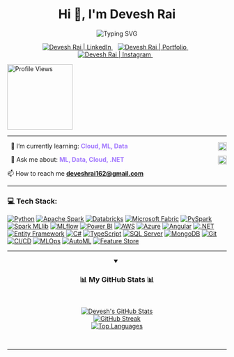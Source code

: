 <h1 align="center" class = "heading-element" dir = "auto">Hi 👋, I'm Devesh Rai</h1>

<p align="center"> <img src="https://readme-typing-svg.herokuapp.com?font=Poppins&weight=700&size=28&duration=3500&pause=1000&color=A177FE&center=true&vCenter=true&width=650&lines=%3C+Developing+ML+Pipelines+%2B%2F%3E;%3C+Learning+MLOps+%2B%2F%3E;%3C+Exploring+AutoML+%2B%2F%3E;%3C+Architecting+Cloud+%2B%2F%3E;%3C+Working+with+.NET+%2B%2F%3E;%3C+Scaling+with+PySpark+%2B%2F%3E" alt="Typing SVG" style="max-width: 100%;" /> </p>

<p align="center" dir="auto">
    <a href="https://www.linkedin.com/in/devesh-rai-544437230/" rel="nofollow">
      <img src="https://img.shields.io/badge/LinkedIn-0077B5?style=for-the-badge&logo=linkedin&logoColor=white" alt="Devesh Rai | LinkedIn" data-canonical-src="https://img.shields.io/badge/LinkedIn-%230077B5.svg?logo=linkedin&amp;logoColor=white" style="max-width: 100%;">
    </a>&nbsp;&nbsp;
    <a href="https://devesh-rai.vercel.app/" rel="nofollow">
      <img src="https://img.shields.io/badge/Portfolio-FF5722?style=for-the-badge&logo=vercel&logoColor=white" alt="Devesh Rai | Portfolio" data-canonical-src="https://img.shields.io/badge/Portfolio-%23FF5722.svg?logo=vercel&amp;logoColor=white" style="max-width: 100%;">
    </a>&nbsp;&nbsp;
    <a href="https://www.instagram.com/devesshhh7" rel="nofollow">
      <img src="https://img.shields.io/badge/Instagram-E4405F?style=for-the-badge&logo=instagram&logoColor=white" alt="Devesh Rai | Instagram" data-canonical-src="https://img.shields.io/badge/Instagram-%23E4405F.svg?logo=instagram&amp;logoColor=white" style="max-width: 100%;">
    </a>&nbsp;&nbsp;
</p>

<a href="https://github.com/devesshhh">
  <img src="https://komarev.com/ghpvc/?username=devesshhh&color=blue" width="150" alt="Profile Views">
</a>

---

<p style
="font-size: 14px;">
  🌱 I’m currently learning: <strong style="color:#A177FE;">Cloud, ML, Data</strong>
  <img src="https://media.tenor.com/images/041519499118425c6318b953417b271a/tenor.gif" height="20" align="right">
</p>

<p style="font-size: 14px;">
  💬 Ask me about: <strong style="color:#A177FE;">ML, Data, Cloud, .NET</strong>
  <img src="https://media.tenor.com/images/041519499118425c6318b953417b271a/tenor.gif" height="20" align="right">
</p>

<p dir="auto">📫 How to reach me <strong><a href="mailto:deveshrai162@gmail.com">deveshrai162@gmail.com</a></strong></p>

---

### 💻 Tech Stack:

[![Python](https://img.shields.io/badge/Python-3776AB?style=for-the-badge&logo=python&logoColor=white)](https://www.python.org/)
[![Apache Spark](https://img.shields.io/badge/Apache_Spark-E25A1C?style=for-the-badge&logo=apachespark&logoColor=white)](https://spark.apache.org/)
[![Databricks](https://img.shields.io/badge/Databricks-FF3621?style=for-the-badge&logo=databricks&logoColor=white)](https://databricks.com/)
[![Microsoft Fabric](https://img.shields.io/badge/Microsoft%20Fabric-0078D4?style=for-the-badge&logo=microsoft&logoColor=white)](https://learn.microsoft.com/en-us/fabric/)
[![PySpark](https://img.shields.io/badge/PySpark-E25A1C?style=for-the-badge&logo=apachespark&logoColor=white)](https://spark.apache.org/pyspark/)
[![Spark MLlib](https://img.shields.io/badge/Spark_MLlib-E25A1C?style=for-the-badge&logo=apachespark&logoColor=white)](https://spark.apache.org/mllib/)
[![MLflow](https://img.shields.io/badge/MLflow-0087BD?style=for-the-badge&logo=mlflow&logoColor=white)](https://mlflow.org/)
[![Power BI](https://img.shields.io/badge/Power_BI-F2C811?style=for-the-badge&logo=power-bi&logoColor=white)](https://powerbi.microsoft.com/)
[![AWS](https://img.shields.io/badge/AWS-232F3E?style=for-the-badge&logo=amazon-aws&logoColor=white)](https://aws.amazon.com/)
[![Azure](https://img.shields.io/badge/Azure-0078D4?style=for-the-badge&logo=microsoftazure&logoColor=white)](https://azure.microsoft.com/)
[![Angular](https://img.shields.io/badge/Angular-DD0031?style=for-the-badge&logo=angular&logoColor=white)](https://angular.io/)
[![.NET](https://img.shields.io/badge/.NET-512BD4?style=for-the-badge&logo=dotnet&logoColor=white)](https://dotnet.microsoft.com/)
[![Entity Framework](https://img.shields.io/badge/Entity_Framework-512BD4?style=for-the-badge&logo=dot-net&logoColor=white)](https://learn.microsoft.com/en-us/ef/)
[![C#](https://img.shields.io/badge/C%23-239120?style=for-the-badge&logo=c-sharp&logoColor=white)](https://dotnet.microsoft.com/languages/csharp)
[![TypeScript](https://img.shields.io/badge/TypeScript-007ACC?style=for-the-badge&logo=typescript&logoColor=white)](https://www.typescriptlang.org/)
[![SQL Server](https://img.shields.io/badge/SQL_Server-CC2927?style=for-the-badge&logo=microsoft-sql-server&logoColor=white)](https://www.microsoft.com/en-us/sql-server)
[![MongoDB](https://img.shields.io/badge/MongoDB-47A248?style=for-the-badge&logo=mongodb&logoColor=white)](https://www.mongodb.com/)
[![Git](https://img.shields.io/badge/Git-F05032?style=for-the-badge&logo=git&logoColor=white)](https://git-scm.com/)
[![CI/CD](https://img.shields.io/badge/CI%2FCD-black?style=for-the-badge&logo=githubactions&logoColor=white)](https://docs.github.com/en/actions/learn-github-actions/understanding-github-actions)
[![MLOps](https://img.shields.io/badge/MLOps-blueviolet?style=for-the-badge&logo=databricks&logoColor=white)](https://www.mlflow.org/docs/latest/llms/llm-mlops.html)
[![AutoML](https://img.shields.io/badge/AutoML-green?style=for-the-badge&logo=scikitlearn&logoColor=white)](https://scikit-learn.org/stable/modules/generated/sklearn.ensemble.HistGradientBoostingRegressor.html)
[![Feature Store](https://img.shields.io/badge/Feature_Store-orange?style=for-the-badge&logo=databricks&logoColor=white)](https://www.databricks.com/product/feature-store)

---

<details align="center" open="">
  <summary><h3> 📊 My GitHub Stats 📊 </h3></summary>
  <br>
  <p>
    <a href="https://github-readme-stats.vercel.app/api?username=devesshhh&show_icons=true&theme=default&hide_border=true&include_all_commits=true&count_private=true">
      <img src="https://github-readme-stats.vercel.app/api?username=devesshhh&show_icons=true&theme=default&hide_border=true&include_all_commits=true&count_private=true" alt="Devesh's GitHub Stats"/>
    </a>
    <br>
    <a href="https://github-readme-streak-stats.vercel.app/api?user=devesshhh&theme=default&hide_border=true&cache_bust=123">
      <img src="https://github-readme-streak-stats.vercel.app/api?user=devesshhh&theme=default&hide_border=true&cache_bust=123" alt="GitHub Streak"/>
    </a>
    <br>
    <a href="https://github-readme-stats.vercel.app/api/top-langs/?username=devesshhh&layout=compact&theme=default&hide_border=true">
      <img src="https://github-readme-stats.vercel.app/api/top-langs/?username=devesshhh&layout=compact&theme=default&hide_border=true" alt="Top Languages"/>
    </a>
  </p>
  <br>
</details>

---
